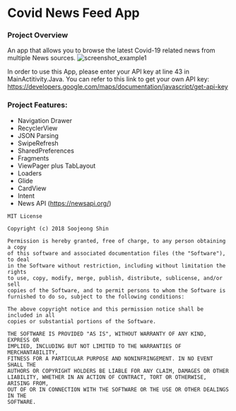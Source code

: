 # Covid News Feed App

### Project Overview

An app that allows you to browse the latest Covid-19 related news from multiple News sources.
![screenshot_example1](https://i.ibb.co/6BNQC7s/Covid19-News-Feed-Image1.png)

In order to use this App, please enter your API key at line 43 in MainActitivity.Java.
You can refer to  this link to get your own API key:
https://developers.google.com/maps/documentation/javascript/get-api-key

### Project Features:
 - Navigation Drawer
 - RecyclerView
 - JSON Parsing
 - SwipeRefresh
 - SharedPreferences
 - Fragments
 - ViewPager plus TabLayout
 - Loaders
 - Glide
 - CardView
 - Intent
 - News API (https://newsapi.org/)


```
MIT License

Copyright (c) 2018 Soojeong Shin

Permission is hereby granted, free of charge, to any person obtaining a copy
of this software and associated documentation files (the "Software"), to deal
in the Software without restriction, including without limitation the rights
to use, copy, modify, merge, publish, distribute, sublicense, and/or sell
copies of the Software, and to permit persons to whom the Software is
furnished to do so, subject to the following conditions:

The above copyright notice and this permission notice shall be included in all
copies or substantial portions of the Software.

THE SOFTWARE IS PROVIDED "AS IS", WITHOUT WARRANTY OF ANY KIND, EXPRESS OR
IMPLIED, INCLUDING BUT NOT LIMITED TO THE WARRANTIES OF MERCHANTABILITY,
FITNESS FOR A PARTICULAR PURPOSE AND NONINFRINGEMENT. IN NO EVENT SHALL THE
AUTHORS OR COPYRIGHT HOLDERS BE LIABLE FOR ANY CLAIM, DAMAGES OR OTHER
LIABILITY, WHETHER IN AN ACTION OF CONTRACT, TORT OR OTHERWISE, ARISING FROM,
OUT OF OR IN CONNECTION WITH THE SOFTWARE OR THE USE OR OTHER DEALINGS IN THE
SOFTWARE.
```
